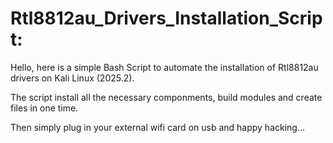 # Rtl8812au_Drivers_Installation_Script:

Hello, here is a simple Bash Script to automate the installation of Rtl8812au drivers on Kali Linux (2025.2).

The script install all the necessary componments, build modules and create files in one time.

Then simply plug in your external wifi card on usb and happy hacking...
